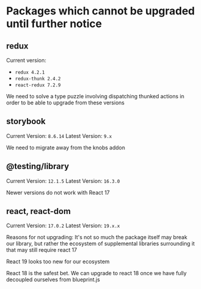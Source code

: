 # Packages which cannot be upgraded until further notice

## redux

Current version: 
 * `redux 4.2.1`
 * `redux-thunk 2.4.2`
 * `react-redux 7.2.9`

We need to solve a type puzzle involving dispatching thunked actions in order to be able to upgrade from these versions

## storybook

Current Version: `8.6.14`
Latest Version: `9.x`

We need to migrate away from the knobs addon

## @testing/library 

Current Version: `12.1.5`
Latest Version: `16.3.0`

Newer versions do not work with React 17

## react, react-dom

Current Version: `17.0.2`
Latest Version: `19.x.x`

Reasons for not upgrading: It's not so much the package itself may break our library, but rather the ecosystem of supplemental libraries surrounding it that may still require react 17

React 19 looks too new for our ecosystem

React 18 is the safest bet. We can upgrade to react 18 once we have fully decoupled ourselves from blueprint.js